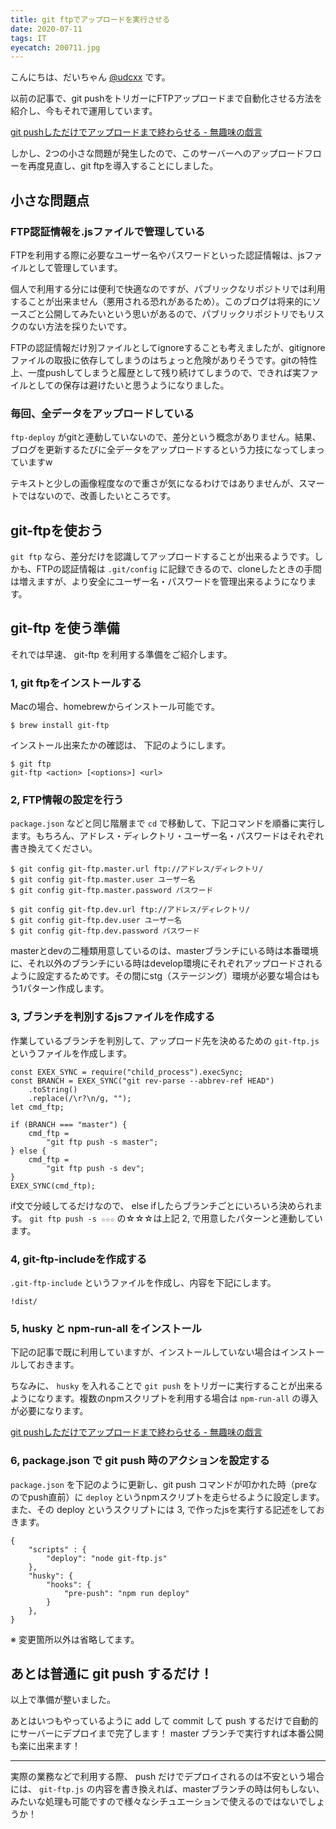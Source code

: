 ```yaml
---
title: git ftpでアップロードを実行させる
date: 2020-07-11
tags: IT
eyecatch: 200711.jpg
---
```


こんにちは、だいちゃん [@udcxx](https://twitter.com/udc_xx) です。

以前の記事で、git pushをトリガーにFTPアップロードまで自動化させる方法を紹介し、今もそれで運用しています。

[git pushしただけでアップロードまで終わらせる - 無趣味の戯言](https://blog.udcxx.me/article/200409/husky-ftp-upload/)

しかし、2つの小さな問題が発生したので、このサーバーへのアップロードフローを再度見直し、git ftpを導入することにしました。

## 小さな問題点

### FTP認証情報を.jsファイルで管理している

FTPを利用する際に必要なユーザー名やパスワードといった認証情報は、jsファイルとして管理しています。

個人で利用する分には便利で快適なのですが、パブリックなリポジトリでは利用することが出来ません（悪用される恐れがあるため）。このブログは将来的にソースごと公開してみたいという思いがあるので、パブリックリポジトリでもリスクのない方法を採りたいです。

FTPの認証情報だけ別ファイルとしてignoreすることも考えましたが、gitignoreファイルの取扱に依存してしまうのはちょっと危険がありそうです。gitの特性上、一度pushしてしまうと履歴として残り続けてしまうので、できれば実ファイルとしての保存は避けたいと思うようになりました。

### 毎回、全データをアップロードしている

`ftp-deploy` がgitと連動していないので、差分という概念がありません。結果、ブログを更新するたびに全データをアップロードするという力技になってしまっていますw

テキストと少しの画像程度なので重さが気になるわけではありませんが、スマートではないので、改善したいところです。

## git-ftpを使おう

`git ftp` なら、差分だけを認識してアップロードすることが出来るようです。しかも、FTPの認証情報は `.git/config` に記録できるので、cloneしたときの手間は増えますが、より安全にユーザー名・パスワードを管理出来るようになります。

## git-ftp を使う準備

それでは早速、 git-ftp を利用する準備をご紹介します。

### 1, git ftpをインストールする

Macの場合、homebrewからインストール可能です。

```
$ brew install git-ftp
```

インストール出来たかの確認は、 下記のようにします。

```
$ git ftp
git-ftp <action> [<options>] <url>
```

### 2, FTP情報の設定を行う

`package.json` などと同じ階層まで `cd` で移動して、下記コマンドを順番に実行します。もちろん、アドレス・ディレクトリ・ユーザー名・パスワードはそれぞれ書き換えてください。

```
$ git config git-ftp.master.url ftp://アドレス/ディレクトリ/
$ git config git-ftp.master.user ユーザー名
$ git config git-ftp.master.password パスワード

$ git config git-ftp.dev.url ftp://アドレス/ディレクトリ/
$ git config git-ftp.dev.user ユーザー名
$ git config git-ftp.dev.password パスワード
```

masterとdevの二種類用意しているのは、masterブランチにいる時は本番環境に、それ以外のブランチにいる時はdevelop環境にそれぞれアップロードされるように設定するためです。その間にstg（ステージング）環境が必要な場合はもう1パターン作成します。

### 3, ブランチを判別するjsファイルを作成する

作業しているブランチを判別して、アップロード先を決めるための `git-ftp.js` というファイルを作成します。

```
const EXEX_SYNC = require("child_process").execSync;
const BRANCH = EXEX_SYNC("git rev-parse --abbrev-ref HEAD")
    .toString()
    .replace(/\r?\n/g, "");
let cmd_ftp;

if (BRANCH === "master") {
    cmd_ftp =
        "git ftp push -s master";
} else {
    cmd_ftp =
        "git ftp push -s dev";
}
EXEX_SYNC(cmd_ftp);
```

if文で分岐してるだけなので、 else ifしたらブランチごとにいろいろ決められます。 `git ftp push -s ☆☆☆` の☆☆☆は上記 2, で用意したパターンと連動しています。

### 4, git-ftp-includeを作成する

`.git-ftp-include` というファイルを作成し、内容を下記にします。

```
!dist/
```

### 5, husky と npm-run-all をインストール

下記の記事で既に利用していますが、インストールしていない場合はインストールしておきます。

ちなみに、 `husky` を入れることで `git push` をトリガーに実行することが出来るようになります。複数のnpmスクリプトを利用する場合は `npm-run-all` の導入が必要になります。

[git pushしただけでアップロードまで終わらせる - 無趣味の戯言](https://blog.udcxx.me/article/200409/husky-ftp-upload/)


### 6, package.json で git push 時のアクションを設定する

`package.json` を下記のように更新し、git push コマンドが叩かれた時（preなのでpush直前）に `deploy` というnpmスクリプトを走らせるように設定します。また、その deploy というスクリプトには 3, で作ったjsを実行する記述をしておきます。

```
{
    "scripts" : {
        "deploy": "node git-ftp.js"
    },
    "husky": {
        "hooks": {
            "pre-push": "npm run deploy"
        }
    },
}
```

※ 変更箇所以外は省略してます。

## あとは普通に git push するだけ！

以上で準備が整いました。

あとはいつもやっているように add して commit して push するだけで自動的にサーバーにデプロイまで完了します！ master ブランチで実行すれば本番公開も楽に出来ます！

-----

実際の業務などで利用する際、 push だけでデプロイされるのは不安という場合には、 `git-ftp.js` の内容を書き換えれば、masterブランチの時は何もしない、みたいな処理も可能ですので様々なシチュエーションで使えるのではないでしょうか！
